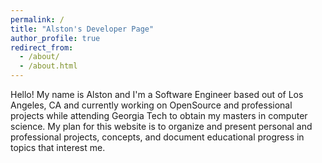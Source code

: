 ```yaml
---
permalink: /
title: "Alston's Developer Page"
author_profile: true
redirect_from: 
  - /about/
  - /about.html
---
```


Hello! My name is Alston and I'm a Software Engineer based out of Los Angeles, CA and currently working on OpenSource and professional projects while attending Georgia Tech to obtain my masters in computer science. My plan for this website is to organize and present personal and professional projects, concepts, and document educational progress in topics that interest me.